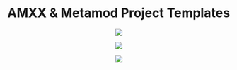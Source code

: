 # AMXX & Metamod Project Templates
<p align="center">
  <img src="https://i.imgur.com/2xeUJU2.png">
</p>
<p align="center">
  <img src="https://i.imgur.com/thJ9SNB.png">
</p>
<p align="center">
  <img src="https://i.imgur.com/axHkPmP.png">
</p>
